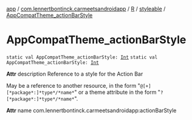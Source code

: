 [app](../../../index.md) / [com.lennertbontinck.carmeetsandroidapp](../../index.md) / [R](../index.md) / [styleable](index.md) / [AppCompatTheme_actionBarStyle](./-app-compat-theme_action-bar-style.md)

# AppCompatTheme_actionBarStyle

`static val AppCompatTheme_actionBarStyle: `[`Int`](https://kotlinlang.org/api/latest/jvm/stdlib/kotlin/-int/index.html)
`static val AppCompatTheme_actionBarStyle: `[`Int`](https://kotlinlang.org/api/latest/jvm/stdlib/kotlin/-int/index.html)

**Attr**
description Reference to a style for the Action Bar

May be a reference to another resource, in the form "`@[+][*package*:]*type*/*name*`" or a theme attribute in the form "`?[*package*:]*type*/*name*`".

**Attr**
name com.lennertbontinck.carmeetsandroidapp:actionBarStyle


